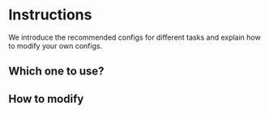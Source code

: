 # Instructions

We introduce the recommended configs for different tasks and explain how to modify your own configs.

## Which one to use?


## How to modify

